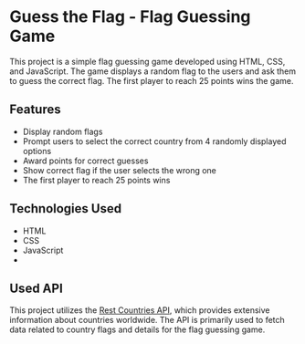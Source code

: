 # Guess the Flag - Flag Guessing Game
This project is a simple flag guessing game developed using HTML, CSS, and JavaScript. The game displays a random flag to the users and ask them to guess the correct flag.
The first player to reach 25 points wins the game.

## Features
- Display random flags
- Prompt users to select the correct country from 4 randomly displayed options
- Award points for correct guesses
- Show correct flag if the user selects the wrong one
- The first player to reach 25 points wins

## Technologies Used
- HTML
- CSS
- JavaScript
- 
## Used API
This project utilizes the [Rest Countries API](https://restcountries.com/), which provides extensive information about countries worldwide. 
The API is primarily used to fetch data related to country flags and details for the flag guessing game.
